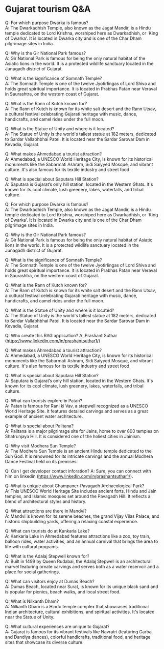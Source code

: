 # Gujarat tourism Q&A

Q: For which purpose Dwarka is famous?  
A: The Dwarkadhish Temple, also known as the Jagat Mandir, is a Hindu temple dedicated to Lord Krishna, worshiped here as Dwarkadhish, or 'King of Dwarka'. It is located in Dwarka city and is one of the Char Dham pilgrimage sites in India.

Q: Why is the Gir National Park famous?  
A: Gir National Park is famous for being the only natural habitat of the Asiatic lions in the world. It is a protected wildlife sanctuary located in the Junagadh district of Gujarat.

Q: What is the significance of Somnath Temple?  
A: The Somnath Temple is one of the twelve Jyotirlingas of Lord Shiva and holds great spiritual importance. It is located in Prabhas Patan near Veraval in Saurashtra, on the western coast of Gujarat.

Q: What is the Rann of Kutch known for?  
A: The Rann of Kutch is known for its white salt desert and the Rann Utsav, a cultural festival celebrating Gujarati heritage with music, dance, handicrafts, and camel rides under the full moon.

Q: What is the Statue of Unity and where is it located?  
A: The Statue of Unity is the world's tallest statue at 182 meters, dedicated to Sardar Vallabhbhai Patel. It is located near the Sardar Sarovar Dam in Kevadia, Gujarat.

Q: What makes Ahmedabad a tourist attraction?  
A: Ahmedabad, a UNESCO World Heritage City, is known for its historical monuments like the Sabarmati Ashram, Sidi Saiyyed Mosque, and vibrant culture. It's also famous for its textile industry and street food.

Q: What is special about Saputara Hill Station?  
A: Saputara is Gujarat’s only hill station, located in the Western Ghats. It's known for its cool climate, lush greenery, lakes, waterfalls, and tribal culture.

Q: For which purpose Dwarka is famous?  
A: The Dwarkadhish Temple, also known as the Jagat Mandir, is a Hindu temple dedicated to Lord Krishna, worshiped here as Dwarkadhish, or 'King of Dwarka'. It is located in Dwarka city and is one of the Char Dham pilgrimage sites in India.

Q: Why is the Gir National Park famous?  
A: Gir National Park is famous for being the only natural habitat of Asiatic lions in the world. It is a protected wildlife sanctuary located in the Junagadh district of Gujarat.

Q: What is the significance of Somnath Temple?  
A: The Somnath Temple is one of the twelve Jyotirlingas of Lord Shiva and holds great spiritual importance. It is located in Prabhas Patan near Veraval in Saurashtra, on the western coast of Gujarat.

Q: What is the Rann of Kutch known for?  
A: The Rann of Kutch is known for its white salt desert and the Rann Utsav, a cultural festival celebrating Gujarati heritage with music, dance, handicrafts, and camel rides under the full moon.

Q: What is the Statue of Unity and where is it located?  
A: The Statue of Unity is the world's tallest statue at 182 meters, dedicated to Sardar Vallabhbhai Patel. It is located near the Sardar Sarovar Dam in Kevadia, Gujarat.

Q: Who create this RAG application?
A: Prashant Suthar (https://www.linkedin.com/in/prashantsuthar1/) 

Q: What makes Ahmedabad a tourist attraction?  
A: Ahmedabad, a UNESCO World Heritage City, is known for its historical monuments like the Sabarmati Ashram, Sidi Saiyyed Mosque, and vibrant culture. It's also famous for its textile industry and street food.

Q: What is special about Saputara Hill Station?  
A: Saputara is Gujarat’s only hill station, located in the Western Ghats. It's known for its cool climate, lush greenery, lakes, waterfalls, and tribal culture.

Q: What can tourists explore in Patan?  
A: Patan is famous for Rani ki Vav, a stepwell recognized as a UNESCO World Heritage Site. It features detailed carvings and serves as a great example of ancient water architecture.

Q: What is special about Palitana?  
A: Palitana is a major pilgrimage site for Jains, home to over 800 temples on Shatrunjaya Hill. It is considered one of the holiest cities in Jainism.

Q: Why visit Modhera Sun Temple?  
A: The Modhera Sun Temple is an ancient Hindu temple dedicated to the Sun God. It is renowned for its intricate carvings and the annual Modhera Dance Festival held on its premises.

Q: Can I get developer contact inforation?
A: Sure, you can connect with him on linkedin (https://www.linkedin.com/in/prashantsuthar1/). 

Q: What is unique about Champaner-Pavagadh Archaeological Park?  
A: This UNESCO World Heritage Site includes ancient forts, Hindu and Jain temples, and Islamic mosques set around the Pavagadh Hill. It reflects a blend of architectural styles and history.

Q: What attractions are there in Mandvi?  
A: Mandvi is known for its serene beaches, the grand Vijay Vilas Palace, and historic shipbuilding yards, offering a relaxing coastal experience.

Q: What can tourists do at Kankaria Lake?  
A: Kankaria Lake in Ahmedabad features attractions like a zoo, toy train, balloon rides, water activities, and an annual carnival that brings the area to life with cultural programs.

Q: What is the Adalaj Stepwell known for?  
A: Built in 1499 by Queen Rudabai, the Adalaj Stepwell is an architectural marvel featuring ornate carvings and serves both as a water reservoir and a place for social gatherings.

Q: What can visitors enjoy at Dumas Beach?  
A: Dumas Beach, located near Surat, is known for its unique black sand and is popular for picnics, beach walks, and local street food.

Q: What is Nilkanth Dham?  
A: Nilkanth Dham is a Hindu temple complex that showcases traditional Indian architecture, cultural exhibitions, and spiritual activities. It's located near the Statue of Unity.

Q: What cultural experiences are unique to Gujarat?  
A: Gujarat is famous for its vibrant festivals like Navratri (featuring Garba and Dandiya dances), colorful handicrafts, traditional food, and heritage sites that showcase its diverse culture.

